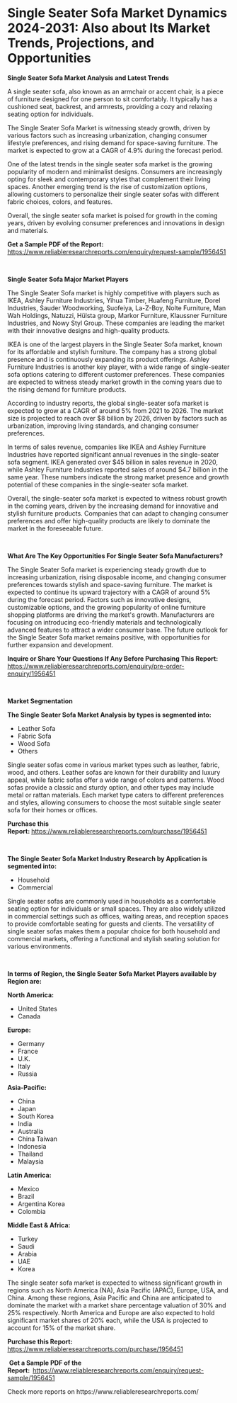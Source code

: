 <p><h1>Single Seater Sofa Market Dynamics 2024-2031: Also about Its Market Trends, Projections, and Opportunities</h1></p><p><strong>Single Seater Sofa Market Analysis and Latest Trends</strong></p>
<p><p>A single seater sofa, also known as an armchair or accent chair, is a piece of furniture designed for one person to sit comfortably. It typically has a cushioned seat, backrest, and armrests, providing a cozy and relaxing seating option for individuals.</p><p>The Single Seater Sofa Market is witnessing steady growth, driven by various factors such as increasing urbanization, changing consumer lifestyle preferences, and rising demand for space-saving furniture. The market is expected to grow at a CAGR of 4.9% during the forecast period.</p><p>One of the latest trends in the single seater sofa market is the growing popularity of modern and minimalist designs. Consumers are increasingly opting for sleek and contemporary styles that complement their living spaces. Another emerging trend is the rise of customization options, allowing customers to personalize their single seater sofas with different fabric choices, colors, and features.</p><p>Overall, the single seater sofa market is poised for growth in the coming years, driven by evolving consumer preferences and innovations in design and materials.</p></p>
<p><strong>Get a Sample PDF of the Report:&nbsp;</strong> <a href="https://www.reliableresearchreports.com/enquiry/request-sample/1956451">https://www.reliableresearchreports.com/enquiry/request-sample/1956451</a></p>
<p>&nbsp;</p>
<p><strong>Single Seater Sofa Major Market Players</strong></p>
<p><p>The Single Seater Sofa market is highly competitive with players such as IKEA, Ashley Furniture Industries, Yihua Timber, Huafeng Furniture, Dorel Industries, Sauder Woodworking, Suofeiya, La-Z-Boy, Nolte Furniture, Man Wah Holdings, Natuzzi, Hülsta group, Markor Furniture, Klaussner Furniture Industries, and Nowy Styl Group. These companies are leading the market with their innovative designs and high-quality products.</p><p>IKEA is one of the largest players in the Single Seater Sofa market, known for its affordable and stylish furniture. The company has a strong global presence and is continuously expanding its product offerings. Ashley Furniture Industries is another key player, with a wide range of single-seater sofa options catering to different customer preferences. These companies are expected to witness steady market growth in the coming years due to the rising demand for furniture products.</p><p>According to industry reports, the global single-seater sofa market is expected to grow at a CAGR of around 5% from 2021 to 2026. The market size is projected to reach over $8 billion by 2026, driven by factors such as urbanization, improving living standards, and changing consumer preferences.</p><p>In terms of sales revenue, companies like IKEA and Ashley Furniture Industries have reported significant annual revenues in the single-seater sofa segment. IKEA generated over $45 billion in sales revenue in 2020, while Ashley Furniture Industries reported sales of around $4.7 billion in the same year. These numbers indicate the strong market presence and growth potential of these companies in the single-seater sofa market.</p><p>Overall, the single-seater sofa market is expected to witness robust growth in the coming years, driven by the increasing demand for innovative and stylish furniture products. Companies that can adapt to changing consumer preferences and offer high-quality products are likely to dominate the market in the foreseeable future.</p></p>
<p>&nbsp;</p>
<p><strong>What Are The Key Opportunities For Single Seater Sofa Manufacturers?</strong></p>
<p><p>The Single Seater Sofa market is experiencing steady growth due to increasing urbanization, rising disposable income, and changing consumer preferences towards stylish and space-saving furniture. The market is expected to continue its upward trajectory with a CAGR of around 5% during the forecast period. Factors such as innovative designs, customizable options, and the growing popularity of online furniture shopping platforms are driving the market's growth. Manufacturers are focusing on introducing eco-friendly materials and technologically advanced features to attract a wider consumer base. The future outlook for the Single Seater Sofa market remains positive, with opportunities for further expansion and development.</p></p>
<p><strong>Inquire or Share Your Questions If Any Before Purchasing This Report:</strong> <a href="https://www.reliableresearchreports.com/enquiry/pre-order-enquiry/1956451">https://www.reliableresearchreports.com/enquiry/pre-order-enquiry/1956451</a></p>
<p>&nbsp;</p>
<p><strong>Market Segmentation</strong></p>
<p><strong>The Single Seater Sofa Market Analysis by types is segmented into:</strong></p>
<p><ul><li>Leather Sofa</li><li>Fabric Sofa</li><li>Wood Sofa</li><li>Others</li></ul></p>
<p><p>Single seater sofas come in various market types such as leather, fabric, wood, and others. Leather sofas are known for their durability and luxury appeal, while fabric sofas offer a wide range of colors and patterns. Wood sofas provide a classic and sturdy option, and other types may include metal or rattan materials. Each market type caters to different preferences and styles, allowing consumers to choose the most suitable single seater sofa for their homes or offices.</p></p>
<p><strong>Purchase this Report:&nbsp;</strong><a href="https://www.reliableresearchreports.com/purchase/1956451">https://www.reliableresearchreports.com/purchase/1956451</a></p>
<p>&nbsp;</p>
<p><strong>The Single Seater Sofa Market Industry Research by Application is segmented into:</strong></p>
<p><ul><li>Household</li><li>Commercial</li></ul></p>
<p><p>Single seater sofas are commonly used in households as a comfortable seating option for individuals or small spaces. They are also widely utilized in commercial settings such as offices, waiting areas, and reception spaces to provide comfortable seating for guests and clients. The versatility of single seater sofas makes them a popular choice for both household and commercial markets, offering a functional and stylish seating solution for various environments.</p></p>
<p>&nbsp;</p>
<p><strong>In terms of Region, the Single Seater Sofa Market Players available by Region are:</strong></p>
<p>
    <p> <strong> North America: </strong>
        <ul>
            <li>United States</li>
            <li>Canada</li>
        </ul>
        </p> 
    <p> <strong> Europe: </strong>
        <ul>
            <li>Germany</li>
            <li>France</li>
            <li>U.K.</li>
            <li>Italy</li>
            <li>Russia</li>
        </ul>
        </p> 
    <p> <strong> Asia-Pacific: </strong>
        <ul>
            <li>China</li>
            <li>Japan</li>
            <li>South Korea</li>
            <li>India</li>
            <li>Australia</li>
            <li>China Taiwan</li>
            <li>Indonesia</li>
            <li>Thailand</li>
            <li>Malaysia</li>
        </ul>
        </p> 
    <p> <strong> Latin America: </strong>
        <ul>
            <li>Mexico</li>
            <li>Brazil</li>
            <li>Argentina Korea</li>
            <li>Colombia</li>
        </ul>
        </p> 
    <p> <strong> Middle East & Africa: </strong>
        <ul>
            <li>Turkey</li>
            <li>Saudi</li>
            <li>Arabia</li>
            <li>UAE</li>
            <li>Korea</li>
        </ul>
    </p>
    </p>
<p><p>The single seater sofa market is expected to witness significant growth in regions such as North America (NA), Asia Pacific (APAC), Europe, USA, and China. Among these regions, Asia Pacific and China are anticipated to dominate the market with a market share percentage valuation of 30% and 25% respectively. North America and Europe are also expected to hold significant market shares of 20% each, while the USA is projected to account for 15% of the market share.</p></p>
<p><strong>Purchase this Report: </strong><a href="https://www.reliableresearchreports.com/purchase/1956451">https://www.reliableresearchreports.com/purchase/1956451</a></p>
<p>&nbsp;<strong>Get a Sample PDF of the Report:&nbsp;&nbsp;</strong><a href="https://www.reliableresearchreports.com/enquiry/request-sample/1956451">https://www.reliableresearchreports.com/enquiry/request-sample/1956451</a></p>
<p><strong></strong></p>
<p>Check more reports on https://www.reliableresearchreports.com/</p>